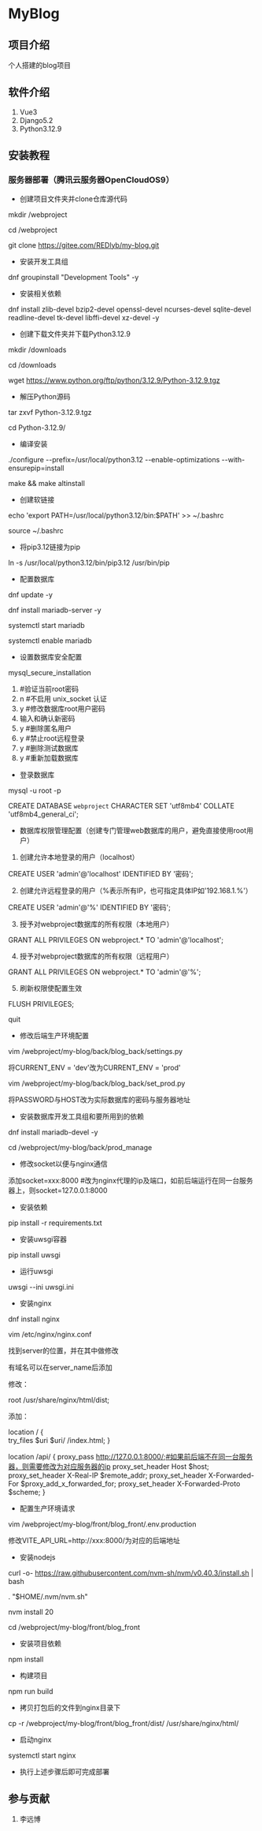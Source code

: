# MyBlog

## 项目介绍
个人搭建的blog项目

## 软件介绍
1. Vue3
2. Django5.2
3. Python3.12.9


## 安装教程

### 服务器部署（腾讯云服务器OpenCloudOS9）

* 创建项目文件夹并clone仓库源代码

mkdir /webproject

cd /webproject

git clone https://gitee.com/REDlyb/my-blog.git

* 安装开发工具组

dnf groupinstall "Development Tools" -y

* 安装相关依赖

dnf install zlib-devel bzip2-devel openssl-devel ncurses-devel sqlite-devel readline-devel tk-devel libffi-devel xz-devel -y

* 创建下载文件夹并下载Python3.12.9

mkdir /downloads

cd /downloads

wget https://www.python.org/ftp/python/3.12.9/Python-3.12.9.tgz

* 解压Python源码

tar zxvf Python-3.12.9.tgz

cd Python-3.12.9/

* 编译安装

./configure --prefix=/usr/local/python3.12 --enable-optimizations --with-ensurepip=install

make && make altinstall

* 创建软链接

echo 'export PATH=/usr/local/python3.12/bin:$PATH' >> ~/.bashrc

source ~/.bashrc

* 将pip3.12链接为pip

ln -s /usr/local/python3.12/bin/pip3.12 /usr/bin/pip

* 配置数据库

dnf update -y

dnf install mariadb-server -y

systemctl start mariadb

systemctl enable mariadb

* 设置数据库安全配置

mysql_secure_installation

1. #验证当前root密码
2. n #不启用 unix_socket 认证
3. y #修改数据库root用户密码
4. 输入和确认新密码
5. y #删除匿名用户
6. y #禁止root远程登录
7. y #删除测试数据库
8. y #重新加载数据库

* 登录数据库

mysql -u root -p

CREATE DATABASE `webproject` CHARACTER SET 'utf8mb4' COLLATE 'utf8mb4_general_ci';

* 数据库权限管理配置（创建专门管理web数据库的用户，避免直接使用root用户）

1. 创建允许本地登录的用户（localhost）

CREATE USER 'admin'@'localhost' IDENTIFIED BY '密码';

2. 创建允许远程登录的用户（%表示所有IP，也可指定具体IP如'192.168.1.%'）

CREATE USER 'admin'@'%' IDENTIFIED BY '密码';

3. 授予对webproject数据库的所有权限（本地用户）

GRANT ALL PRIVILEGES ON webproject.* TO 'admin'@'localhost';

4. 授予对webproject数据库的所有权限（远程用户）

GRANT ALL PRIVILEGES ON webproject.* TO 'admin'@'%';

5. 刷新权限使配置生效

FLUSH PRIVILEGES;

quit

* 修改后端生产环境配置

vim /webproject/my-blog/back/blog_back/settings.py

将CURRENT_ENV = 'dev'改为CURRENT_ENV = 'prod'

vim /webproject/my-blog/back/blog_back/set_prod.py

将PASSWORD与HOST改为实际数据库的密码与服务器地址

* 安装数据库开发工具组和要所用到的依赖

dnf install mariadb-devel -y

cd /webproject/my-blog/back/prod_manage

* 修改socket以便与nginx通信

添加socket=xxx:8000 #改为nginx代理的ip及端口，如前后端运行在同一台服务器上，则socket=127.0.0.1:8000

* 安装依赖

pip install -r requirements.txt

* 安装uwsgi容器

pip install uwsgi

* 运行uwsgi

uwsgi --ini uwsgi.ini

* 安装nginx

dnf install nginx

vim /etc/nginx/nginx.conf

找到server的位置，并在其中做修改

有域名可以在server_name后添加

修改：

root         /usr/share/nginx/html/dist;

添加：

location / {            
        try_files $uri $uri/ /index.html;
}

location /api/ {
        proxy_pass http://127.0.0.1:8000/;#如果前后端不在同一台服务器，则需要修改为对应服务器的ip
        proxy_set_header Host $host;
        proxy_set_header X-Real-IP $remote_addr;
        proxy_set_header X-Forwarded-For $proxy_add_x_forwarded_for;
        proxy_set_header X-Forwarded-Proto $scheme;
}

* 配置生产环境请求

vim /webproject/my-blog/front/blog_front/.env.production

修改VITE_API_URL=http://xxx:8000/为对应的后端地址

* 安装nodejs

curl -o- https://raw.githubusercontent.com/nvm-sh/nvm/v0.40.3/install.sh | bash

\. "$HOME/.nvm/nvm.sh"

nvm install 20

cd /webproject/my-blog/front/blog_front

* 安装项目依赖

npm install

* 构建项目

npm run build

* 拷贝打包后的文件到nginx目录下

cp -r /webproject/my-blog/front/blog_front/dist/ /usr/share/nginx/html/

* 启动nginx

systemctl start nginx

* 执行上述步骤后即可完成部署

## 参与贡献
1. 李远博